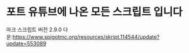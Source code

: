 # 포트 유튜브에 나온 모든 스크립트 입니다
마크 스크립트 버전 2.9.0 다운:https://www.spigotmc.org/resources/skript.114544/update?update=553089
